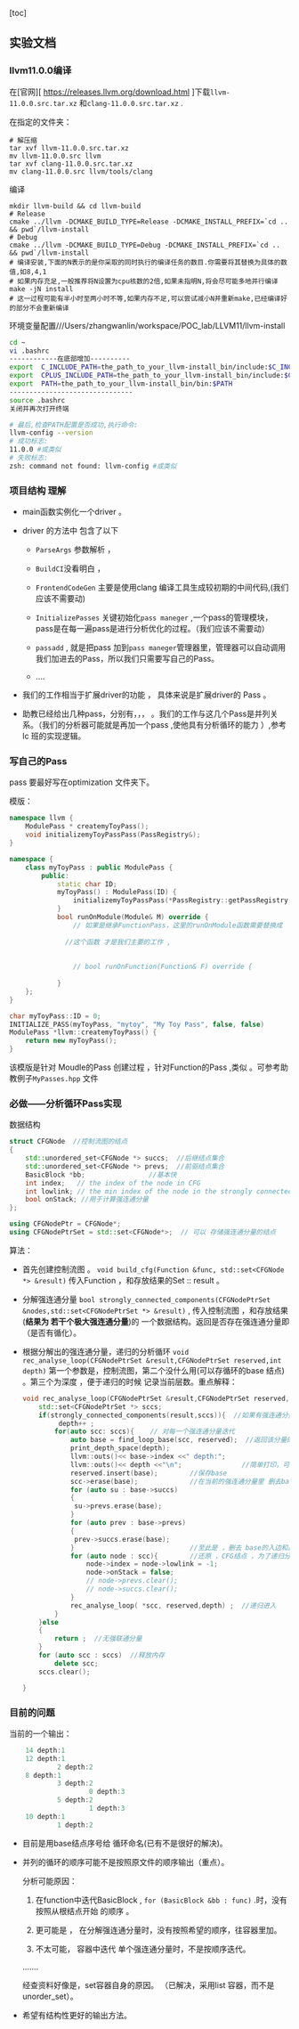 [toc]

## 实验文档

### llvm11.0.0编译

在[官网][ https://releases.llvm.org/download.html ]下载`llvm-11.0.0.src.tar.xz`  和`clang-11.0.0.src.tar.xz` .

在指定的文件夹：

```shell
# 解压缩
tar xvf llvm-11.0.0.src.tar.xz
mv llvm-11.0.0.src llvm
tar xvf clang-11.0.0.src.tar.xz
mv clang-11.0.0.src llvm/tools/clang
```

编译

```shell
mkdir llvm-build && cd llvm-build
# Release
cmake ../llvm -DCMAKE_BUILD_TYPE=Release -DCMAKE_INSTALL_PREFIX=`cd .. && pwd`/llvm-install
# Debug
cmake ../llvm -DCMAKE_BUILD_TYPE=Debug -DCMAKE_INSTALL_PREFIX=`cd .. && pwd`/llvm-install
# 编译安装,下面的N表示的是你采取的同时执行的编译任务的数目.你需要将其替换为具体的数值,如8,4,1
# 如果内存充足,一般推荐将N设置为cpu核数的2倍,如果未指明N,将会尽可能多地并行编译
make -jN install
# 这一过程可能有半小时至两小时不等,如果内存不足,可以尝试减小N并重新make,已经编译好的部分不会重新编译
```

环境变量配置///Users/zhangwanlin/workspace/POC_lab/LLVM11/llvm-install

```bash
cd ~
vi .bashrc
------------在底部增加----------
export  C_INCLUDE_PATH=the_path_to_your_llvm-install_bin/include:$C_INCLUDE_PATH
export  CPLUS_INCLUDE_PATH=the_path_to_your_llvm-install_bin/include:$CPLUS_INCLUDE_PATH
export  PATH=the_path_to_your_llvm-install_bin/bin:$PATH
-------------------------------
source .bashrc  
关闭并再次打开终端

# 最后,检查PATH配置是否成功,执行命令:
llvm-config --version
# 成功标志:
11.0.0 #或类似
# 失败标志:
zsh: command not found: llvm-config #或类似
```



### 项目结构 理解



+ main函数实例化一个driver 。

+ driver 的方法中 包含了以下

  + `ParseArgs` 参数解析 ，

  + `BuildCI`没看明白 ，

  + `FrontendCodeGen`  主要是使用clang 编译工具生成较初期的中间代码,(我们应该不需要动)

  + `InitializePasses`  关键初始化`pass maneger` ,一个pass的管理模块，pass是在每一遍pass是进行分析优化的过程。（我们应该不需要动）

  + `passadd`  , 就是把pass 加到`pass maneger`管理器里，管理器可以自动调用我们加进去的Pass，所以我们只需要写自己的Pass。
  + ....

+ 我们的工作相当于扩展driver的功能 ， 具体来说是扩展driver的 Pass 。

+ 助教已经给出几种pass，分别有，，， 。我们的工作与这几个Pass是并列关系。（我们的分析器可能就是再加一个pass ,使他具有分析循环的能力 ）,参考lc 班的实现逻辑。



### 写自己的Pass 

pass 要最好写在optimization 文件夹下。

模版：

```c++
namespace llvm {
    ModulePass * createmyToyPass();
    void initializemyToyPassPass(PassRegistry&);
}

namespace {
    class myToyPass : public ModulePass {
        public:
            static char ID;
            myToyPass() : ModulePass(ID) {
                initializemyToyPassPass(*PassRegistry::getPassRegistry());
            }
            bool runOnModule(Module& M) override {
      			// 如果是继承FunctionPass，这里的runOnModule函数需要替换成
             
              //这个函数 才是我们主要的工作 , 
              
              
      			// bool runOnFunction(Function& F) override {
              
            }
    };
}   

char myToyPass::ID = 0;
INITIALIZE_PASS(myToyPass, "mytoy", "My Toy Pass", false, false)
ModulePass *llvm::createmyToyPass() {
    return new myToyPass();
}
```

该模版是针对 Moudle的Pass 创建过程 ，针对Function的Pass ,类似 。可参考助教例子`MyPasses.hpp` 文件

### 必做——分析循环Pass实现

数据结构

```c++
struct CFGNode  //控制流图的结点
{
    std::unordered_set<CFGNode *> succs;  //后继结点集合
    std::unordered_set<CFGNode *> prevs;  //前驱结点集合
    BasicBlock *bb;                //基本快
    int index;   // the index of the node in CFG
    int lowlink; // the min index of the node in the strongly connected componets //一个用于计算强联通分量的量 。
    bool onStack; //用于计算强连通分量
};

using CFGNodePtr = CFGNode*;  
using CFGNodePtrSet = std::set<CFGNode*>;  // 可以 存储强连通分量的结点
```

算法：

+ 首先创建控制流图 。 `void build_cfg(Function &func, std::set<CFGNode *> &result)`  传入Function ，和存放结果的Set :: result 。

+ 分解强连通分量 `bool strongly_connected_components(CFGNodePtrSet &nodes,std::set<CFGNodePtrSet *> &result)`  , 传入控制流图 ，和存放结果(**结果为 若干个极大强连通分量**)的 一个数据结构。返回是否存在强连通分量即（是否有循化）。

+ 根据分解出的强连通分量，递归的分析循环 `void rec_analyse_loop(CFGNodePtrSet &result,CFGNodePtrSet reserved,int depth)`  第一个参数是，控制流图，第二个没什么用(可以存循环的base 结点) 。第三个为深度 ，便于递归的时候 记录当前层数。重点解释：

  ```c++
  void rec_analyse_loop(CFGNodePtrSet &result,CFGNodePtrSet reserved,int depth){
      std::set<CFGNodePtrSet *> sccs;
      if(strongly_connected_components(result,sccs)){  //如果有强连通分量
           depth++ ;
          for(auto scc: sccs){    // 对每一个强连通分量迭代
              auto base = find_loop_base(scc, reserved);  //返回该分量的 base 结点（循环入口）
              print_depth_space(depth);       
              llvm::outs()<< base->index <<" depth:";
              llvm::outs()<< depth <<"\n";               //简单打印，可以更秀
              reserved.insert(base);        //保存base  
              scc->erase(base);             //在当前的强连通分量里 删去base ，为了分析内层循环
              for (auto su : base->succs)
              {
               su->prevs.erase(base);
              }
              for (auto prev : base->prevs)
              {
               prev->succs.erase(base);
              }                             //至此是 ，删去 base的入边和出边。
              for (auto node : scc){        //还原 ，CFG结点 ，为了递归分析
                  node->index = node->lowlink = -1;
                  node->onStack = false;       
                  // node->prevs.clear();
                  // node->succs.clear();
              }
              rec_analyse_loop( *scc, reserved,depth) ;  //递归进入
          }
      }else
      {
          return ;  //无强联通分量
      }
      for (auto scc : sccs)  //释放内存
          delete scc;
      sccs.clear();
  
  }
  ```

  

### 目前的问题

当前的一个输出：

```c++
    14 depth:1
    12 depth:1
            2 depth:2
    8 depth:1
            3 depth:2
                    0 depth:3
            5 depth:2
                    1 depth:3
    10 depth:1
            1 depth:2
```

+ 目前是用base结点序号给 循环命名(已有不是很好的解决)。

+ 并列的循环的顺序可能不是按照原文件的顺序输出（重点）。

  分析可能原因：

  1.  在function中迭代BasicBlock ,  `for (BasicBlock &bb : func)`  .时，没有按照从根结点开始 的顺序 。

  2.  更可能是 ， 在分解强连通分量时，没有按照希望的顺序，往容器里加。
  3.  不太可能， 容器中迭代 单个强连通分量时，不是按顺序迭代。

  .......

  经查资料好像是，set容器自身的原因。 （已解决，采用list 容器，而不是unorder_set）。
  
+ 希望有结构性更好的输出方法。

